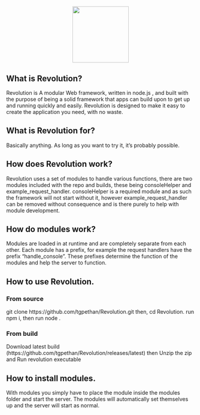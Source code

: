 <h1 align="center">
  <img height="150" src="http://ethanus.ml/images/Revolution.png">
</h1>
<h2 align="left">What is Revolution?</h2>
<p align="left">Revolution is A modular Web framework, written in node.js , and built with the purpose of being a solid framework that apps can build upon to get up and running quickly and easily. Revolution is designed to make it easy to create the application you need, with no waste.
</p>

<h2 align="left">What is Revolution for?</h2>
<p align="left">Basically anything.  As long as you want to try it, it’s probably possible.
</p>
<h2 align="left">How does Revolution work?</h2>
<p align="left">Revolution uses a set of modules to handle various functions, there are two modules included with the repo and builds, these being consoleHelper and example_request_handler. consoleHelper is a required module and as such the framework will not start without it, however example_request_handler can be removed without consequence and is there purely to help with module development.</p>
<h2 align="left">How do modules work?</h2>
<p align="left">Modules are loaded in at runtime and are completely separate from each other. Each module has a prefix, for example the request handlers have the prefix “handle_console”. These prefixes determine the function of the modules and help the server to function.</p>
<h2 align="left">How to use Revolution.</h2>
<h3 align="left">From source</h3>
<p align="left">git clone https://github.com/tgpethan/Revolution.git then, cd Revolution. run npm i, then run node .
</p>
<h3 align="left">From build</h3>
<p align="left">Download latest build (https://github.com/tgpethan/Revolution/releases/latest) then Unzip the zip and Run revolution executable 
</p>
<h2 align="left">How to install modules.</h2>
<p align="left">With modules you simply have to place the module inside the modules folder and start the server.
The modules will automatically set themselves up and the server will start as normal.
</p>
